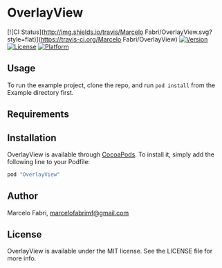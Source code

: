 # OverlayView

[![CI Status](http://img.shields.io/travis/Marcelo Fabri/OverlayView.svg?style=flat)](https://travis-ci.org/Marcelo Fabri/OverlayView)
[![Version](https://img.shields.io/cocoapods/v/OverlayView.svg?style=flat)](http://cocoapods.org/pods/OverlayView)
[![License](https://img.shields.io/cocoapods/l/OverlayView.svg?style=flat)](http://cocoapods.org/pods/OverlayView)
[![Platform](https://img.shields.io/cocoapods/p/OverlayView.svg?style=flat)](http://cocoapods.org/pods/OverlayView)

## Usage

To run the example project, clone the repo, and run `pod install` from the Example directory first.

## Requirements

## Installation

OverlayView is available through [CocoaPods](http://cocoapods.org). To install
it, simply add the following line to your Podfile:

```ruby
pod "OverlayView"
```

## Author

Marcelo Fabri, marcelofabrimf@gmail.com

## License

OverlayView is available under the MIT license. See the LICENSE file for more info.
